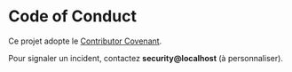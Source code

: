 # Code of Conduct

Ce projet adopte le [Contributor Covenant](https://www.contributor-covenant.org/version/2/1/code_of_conduct/).

Pour signaler un incident, contactez **security@localhost** (à personnaliser).
